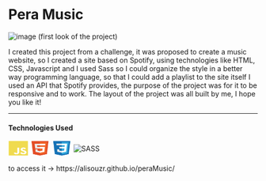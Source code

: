 # Pera Music

![image](https://user-images.githubusercontent.com/79667413/166970844-f52f2b1e-67d8-468a-8627-b34ad551202d.png)
(first look of the project)

I created this project from a challenge, it was proposed to create a music website, so I created a site based on Spotify, using technologies like HTML, CSS, Javascript and I used Sass so I could organize the style in a better way programming language, so that I could add a playlist to the site itself I used an API that Spotify provides, the purpose of the project was for it to be responsive and to work. The layout of the project was all built by me, I hope you like it!

<hr>
<div style="display: inline_block">
  <h4>Technologies Used</h4>
  <img align="center" alt="JS" height="30" width="40" src="https://raw.githubusercontent.com/devicons/devicon/master/icons/javascript/javascript-plain.svg">
  <img align="center" alt="HTML" height="30" width="40" src="https://raw.githubusercontent.com/devicons/devicon/master/icons/html5/html5-original.svg">
  <img align="center" alt="CSS" height="30" width="40" src="https://raw.githubusercontent.com/devicons/devicon/master/icons/css3/css3-original.svg">
  <img align="center" alt="SASS" height="30" width="70" src="https://miro.medium.com/max/1400/1*FeiTcE7xAIKhNrRa-2_oiQ.png">
  </div>
<br>
to access it -> https://alisouzr.github.io/peraMusic/
